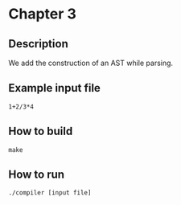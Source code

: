 # Chapter 3

## Description

We add the construction of an AST while parsing.

## Example input file

    1+2/3*4

## How to build

    make

## How to run

    ./compiler [input file]
